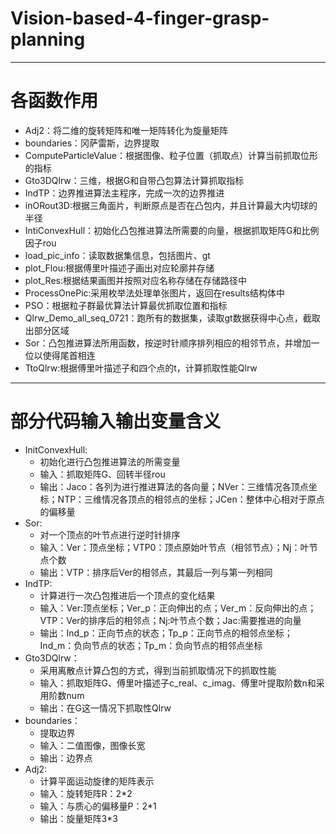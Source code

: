 # Vision-based-4-finger-grasp-planning
----------
# 各函数作用 #
- Adj2：将二维的旋转矩阵和唯一矩阵转化为旋量矩阵
- boundaries：冈萨雷斯，边界提取
- ComputeParticleValue：根据图像、粒子位置（抓取点）计算当前抓取位形的指标
- Gto3DQlrw：三维，根据G和自带凸包算法计算抓取指标
- IndTP：边界推进算法主程序，完成一次的边界推进
- inORout3D:根据三角面片，判断原点是否在凸包内，并且计算最大内切球的半径
- IntiConvexHull：初始化凸包推进算法所需要的向量，根据抓取矩阵G和比例因子rou
- load_pic_info：读取数据集信息，包括图片、gt
- plot_Flou:根据傅里叶描述子画出对应轮廓并存储
- plot_Res:根据结果画图并按照对应名称存储在存储路径中
- ProcessOnePic:采用枚举法处理单张图片，返回在results结构体中
- PSO：根据粒子群最优算法计算最优抓取位置和指标
- Qlrw_Demo_all_seq_0721：跑所有的数据集，读取gt数据获得中心点，截取出部分区域
- Sor：凸包推进算法所用函数，按逆时针顺序排列相应的相邻节点，并增加一位以使得尾首相连
- TtoQlrw:根据傅里叶描述子和四个点的t，计算抓取性能Qlrw

----------
# 部分代码输入输出变量含义 #
- InitConvexHull:
	- 初始化进行凸包推进算法的所需变量
	- 输入：抓取矩阵G、回转半径rou
	- 输出：Jaco：各列为进行推进算法的各向量；NVer：三维情况各顶点坐标；NTP：三维情况各顶点的相邻点的坐标；JCen：整体中心相对于原点的偏移量
- Sor:
	- 对一个顶点的叶节点进行逆时针排序
	- 输入：Ver：顶点坐标；VTP0：顶点原始叶节点（相邻节点）；Nj：叶节点个数
	- 输出：VTP：排序后Ver的相邻点，其最后一列与第一列相同
- IndTP:
	- 计算进行一次凸包推进后一个顶点的变化结果
	- 输入：Ver:顶点坐标；Ver_p：正向伸出的点；Ver_m：反向伸出的点；VTP：Ver的排序后的相邻点；Nj:叶节点个数；Jac:需要推进的向量
	- 输出：Ind_p：正向节点的状态；Tp_p：正向节点的相邻点坐标；Ind_m：负向节点的状态；Tp_m：负向节点的相邻点坐标
- Gto3DQlrw：
	- 采用离散点计算凸包的方式，得到当前抓取情况下的抓取性能
	- 输入：抓取矩阵G、傅里叶描述子c_real、c_imag、傅里叶提取阶数n和采用阶数num
	- 输出：在G这一情况下抓取性Qlrw
- boundaries：
	- 提取边界
	- 输入：二值图像，图像长宽
	- 输出：边界点
- Adj2:
	- 计算平面运动旋律的矩阵表示
	- 输入：旋转矩阵R：2*2 
	- 输入：与质心的偏移量P：2*1
	- 输出：旋量矩阵3*3 

